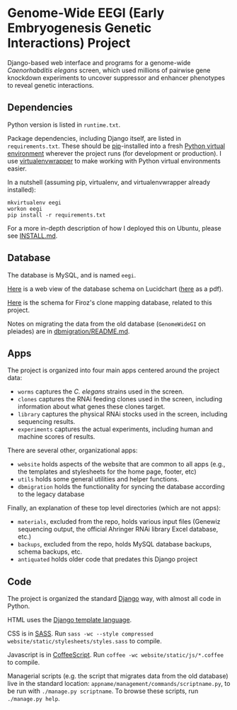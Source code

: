 # Genome-Wide EEGI (Early Embryogenesis Genetic Interactions) Project

Django-based web interface and programs for a genome-wide
*Caenorhabditis elegans* screen, which used millions of pairwise gene
knockdown experiments to uncover suppressor and enhancer phenotypes to
reveal genetic interactions.


## Dependencies

Python version is listed in `runtime.txt`.

Package dependencies, including Django itself,
are listed in `requirements.txt`.
These should be [pip](https://pypi.python.org/pypi/pip)-installed into a fresh
[Python virtual environment](http://virtualenv.readthedocs.org/)
wherever the project runs (for development or production). I use
[virtualenvwrapper](http://virtualenvwrapper.readthedocs.org/en/latest/)
to make working with Python virtual environments easier.

In a nutshell (assuming pip, virtualenv, and virtualenvwrapper already
installed):
```
mkvirtualenv eegi
workon eegi
pip install -r requirements.txt
```

For a more in-depth description of how I deployed this on Ubuntu,
please see [INSTALL.md](INSTALL.md).


## Database

The database is MySQL, and is named `eegi`.

[Here](https://www.lucidchart.com/documents/view/4eb4bac8-5339-ae33-8c00-5ccd0a0085f4)
is a web view of the database schema on Lucidchart
([here](https://www.lucidchart.com/publicSegments/view/53f3c896-8854-49cc-8c3a-69d30a005381)
as a pdf).

[Here](https://www.lucidchart.com/documents/view/819feb06-fb91-4262-8f39-aa8584e6c02b)
is the schema for Firoz's clone mapping database, related to this project.

Notes on migrating the data from the old database
(`GenomeWideGI` on pleiades)
are in [dbmigration/README.md](dbmigration/README.md).


## Apps

The project is organized into four main apps centered around the project data:

- `worms` captures the *C. elegans* strains used in the screen.
- `clones` captures the RNAi feeding clones used in the screen, including
information about what genes these clones target.
- `library` captures the physical RNAi stocks used in the screen,
including sequencing results.
- `experiments` captures the actual experiments, including human and
machine scores of results.


There are several other, organizational apps:

- `website` holds aspects of the website that are common to all apps (e.g.,
the templates and stylesheets for the home page, footer, etc)
- `utils` holds some general utilities and helper functions.
- `dbmigration` holds the functionality for syncing the database according to
the legacy database


Finally, an explanation of these top level directories (which are not apps):

- `materials`, excluded from the repo, holds various input files (Genewiz
sequencing output, the official Ahringer RNAi library Excel database, etc.)
- `backups`, excluded from the repo, holds MySQL database backups, schema
backups, etc.
- `antiquated` holds older code that predates this Django project


## Code

The project is organized the standard
[Django](https://www.djangoproject.com/) way, with almost all code in Python.

HTML uses the
[Django template language](https://docs.djangoproject.com/en/dev/topics/templates/).

CSS is in [SASS](http://sass-lang.com/). Run
`sass -wc --style compressed website/static/stylesheets/styles.sass`
to compile.

Javascript is in [CoffeeScript](http://coffeescript.org/). Run
`coffee -wc website/static/js/*.coffee`
to compile.

Managerial scripts
(e.g. the script that migrates data from the old database)
live in the standard location: `appname/management/commands/scriptname.py`,
to be run with `./manage.py scriptname`. To browse these scripts,
run `./manage.py help`.
